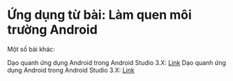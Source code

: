 # Ứng dụng từ bài: Làm quen môi trường Android

Một số bài khác:

Dạo quanh ứng dụng Android trong Android Studio 3.X: <a href="https://github.com/tiendatmagic/daoquanhandroid">Link</a>
Dạo quanh ứng dụng Android trong Android Studio 3.X: <a href="https://github.com/tiendatmagic/daoquanhandroid">Link</a>
